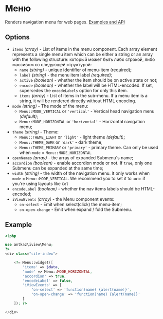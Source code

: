 # Меню

Renders navigation menu for web pages. [Examples and API](https://www.iviewui.com/components/menu-en)

## Options

 * `items` *(array)* - List of items in the menu component. 
Each array element represents a single menu item which can be either a string or an array with the following structure: 
который может быть либо строкой, либо массивом со следующей структурой:
    * `name` *(string)* - unique identifier of menu-item (required);
    * `label` *(string)* - the menu item label *(required)*;
    * `active` *(boolean)* - whether the item should be on active state or not;
    * `encode` *(boolean)* - whether the label will be HTML-encoded. 
    If set, supersedes the `encodeLabels` option for only this item.
    * `items` *(array)* - List of items in the sub-menu.
    If a menu item is a string, it will be rendered directly without HTML encoding.
 * `mode` *(string)* - The mode of the menu:
	* `Menu::MODE_VERTICAL` or `'vertical'` - Vertical head navigation menu *(default)*;
	* `Menu::MODE_HORIZONTAL` or `'horizontal'` - Horizontal navigation menu;
 * `theme` *(string)* - Theme:
	 * `Menu::THEME_LIGHT` or `'light'` - light theme *(default)*;
	 * `Menu::THEME_DARK` or `'dark'` - dark theme;
	 * `Menu::THEME_PRIMARY` or `'primary'` - primary theme. Can only be used when `mode` = `Menu::MODE_HORIZONTAL`
* `openNames` *(array)* - the array of expanded Submenu's name;
* `accordion` *(boolean)* - enable accordion mode or not. If `true`, only one Submenu can be expanded at the same time;
* `width` *(string)* - the width of the navigation menu. It only works when `mode` = `Menu::MODE_VERTICAL`.
We recommend you to set it to `auto` if you're using layouts like `Col`
* `encodeLabel` *(boolean)* - whether the nav items labels should be HTML-encoded;
* `iViewEvents` *(array)* - the Menu component events: 
	* `on-select` - Emit when select(click) the menu-item;
	* `on-open-change` - Emit when expand / fold the Submenu.

## Example
```php
<?php

use antkaz\iview\Menu;
?>
<div class="site-index">

    <?= Menu::widget([
        'items' => $data,
        'mode' => Menu::MODE_HORIZONTAL,
        'accordion' => true,
        'encodeLabel' => false,
        'iViewEvents' => [
            'on-select' => 'function(name) {alert(name)}',
            'on-open-change' => 'function(name) {alert(name)}'
        ]
    ]); ?>

</div>
```